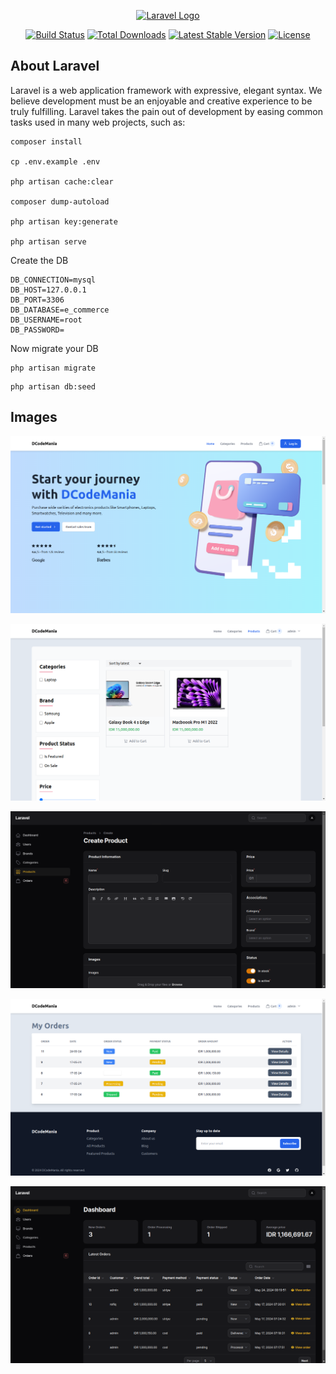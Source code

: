<p align="center"><a href="https://laravel.com" target="_blank"><img src="https://raw.githubusercontent.com/laravel/art/master/logo-lockup/5%20SVG/2%20CMYK/1%20Full%20Color/laravel-logolockup-cmyk-red.svg" width="400" alt="Laravel Logo"></a></p>

<p align="center">
<a href="https://github.com/laravel/framework/actions"><img src="https://github.com/laravel/framework/workflows/tests/badge.svg" alt="Build Status"></a>
<a href="https://packagist.org/packages/laravel/framework"><img src="https://img.shields.io/packagist/dt/laravel/framework" alt="Total Downloads"></a>
<a href="https://packagist.org/packages/laravel/framework"><img src="https://img.shields.io/packagist/v/laravel/framework" alt="Latest Stable Version"></a>
<a href="https://packagist.org/packages/laravel/framework"><img src="https://img.shields.io/packagist/l/laravel/framework" alt="License"></a>
</p>

## About Laravel

Laravel is a web application framework with expressive, elegant syntax. We believe development must be an enjoyable and creative experience to be truly fulfilling. Laravel takes the pain out of development by easing common tasks used in many web projects, such as:
```
composer install 

cp .env.example .env 

php artisan cache:clear 

composer dump-autoload 

php artisan key:generate

php artisan serve
```

Create the DB
```
DB_CONNECTION=mysql
DB_HOST=127.0.0.1
DB_PORT=3306
DB_DATABASE=e_commerce
DB_USERNAME=root
DB_PASSWORD=
```
Now migrate your DB
```
php artisan migrate
```

```
php artisan db:seed
```
## Images

![Deskripsi Gambar](/public/images/image1.png)

![Deskripsi Gambar](/public/images/image2.png)

![Deskripsi Gambar](/public/images/image3.png)

![Deskripsi Gambar](/public/images/image4.png)

![Deskripsi Gambar](/public/images/image5.png)
